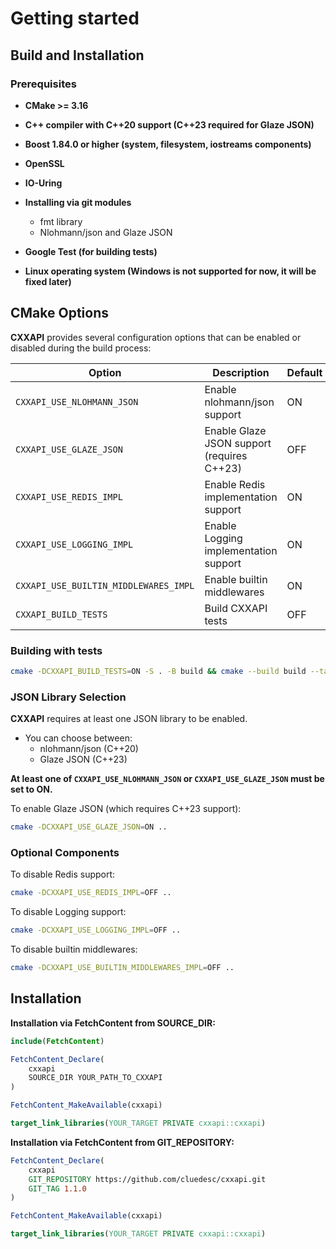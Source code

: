 # Getting started

## Build and Installation

### Prerequisites

- **CMake >= 3.16**

- **C++ compiler with C++20 support (C++23 required for Glaze JSON)**

- **Boost 1.84.0 or higher (system, filesystem, iostreams components)**

- **OpenSSL**

- **IO-Uring**

- **Installing via git modules**
    - fmt library
    - Nlohmann/json and Glaze JSON

- **Google Test (for building tests)**

- **Linux operating system (Windows is not supported for now, it will be fixed later)**

## CMake Options

**CXXAPI** provides several configuration options that can be enabled or disabled during the build process:

| Option | Description | Default |
|--------|-------------|---------|
| `CXXAPI_USE_NLOHMANN_JSON` | Enable nlohmann/json support | ON |
| `CXXAPI_USE_GLAZE_JSON` | Enable Glaze JSON support (requires C++23) | OFF |
| `CXXAPI_USE_REDIS_IMPL` | Enable Redis implementation support | ON |
| `CXXAPI_USE_LOGGING_IMPL` | Enable Logging implementation support | ON |
| `CXXAPI_USE_BUILTIN_MIDDLEWARES_IMPL` | Enable builtin middlewares | ON |
| `CXXAPI_BUILD_TESTS` | Build CXXAPI tests | OFF |

### Building with tests

```bash
cmake -DCXXAPI_BUILD_TESTS=ON -S . -B build && cmake --build build --target all
```

### JSON Library Selection

**CXXAPI** requires at least one JSON library to be enabled. 

- You can choose between:
    - nlohmann/json (C++20)
    - Glaze JSON (C++23)

**At least one of `CXXAPI_USE_NLOHMANN_JSON` or `CXXAPI_USE_GLAZE_JSON` must be set to ON.**

To enable Glaze JSON (which requires C++23 support):
```bash
cmake -DCXXAPI_USE_GLAZE_JSON=ON ..
```

### Optional Components

To disable Redis support:
```bash
cmake -DCXXAPI_USE_REDIS_IMPL=OFF ..
```

To disable Logging support:
```bash
cmake -DCXXAPI_USE_LOGGING_IMPL=OFF ..
```

To disable builtin middlewares:
```bash
cmake -DCXXAPI_USE_BUILTIN_MIDDLEWARES_IMPL=OFF ..
```

## Installation

**Installation via FetchContent from SOURCE_DIR:**

```cmake
include(FetchContent)

FetchContent_Declare(
    cxxapi
    SOURCE_DIR YOUR_PATH_TO_CXXAPI
)

FetchContent_MakeAvailable(cxxapi)

target_link_libraries(YOUR_TARGET PRIVATE cxxapi::cxxapi)
```

**Installation via FetchContent from GIT_REPOSITORY:**

```cmake
FetchContent_Declare(
    cxxapi
    GIT_REPOSITORY https://github.com/cluedesc/cxxapi.git
    GIT_TAG 1.1.0
)

FetchContent_MakeAvailable(cxxapi)

target_link_libraries(YOUR_TARGET PRIVATE cxxapi::cxxapi)
```